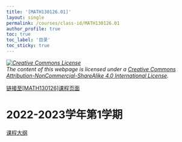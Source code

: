 ```yaml
---
title: '[MATH130126.01]'
layout: single
permalink: /courses/class-id/MATH130126.01
author_profile: true
toc: true
toc_label: '目录'
toc_sticky: true
---
```


<div class='notice--warning'>
<p><i><a rel='license' href='http://creativecommons.org/licenses/by-nc-sa/4.0/'><img alt='Creative Commons License' style='border-width:0' src='https://i.creativecommons.org/l/by-nc-sa/4.0/88x31.png' /></a><br /> The content of this webpage is licensed under a <a rel='license' href='http://creativecommons.org/licenses/by-nc-sa/4.0/'>Creative Commons Attribution-NonCommercial-ShareAlike 4.0 International License</a>.</i></p>
</div>

<a href='https://fdu-math.github.io/courses/MATH130126'>链接至[MATH130126]课程页面<a>

# 2022-2023学年第1学期

<a href='https://fdu-math.github.io/assets/docs/courses/MATH130126.01-2022-2023-1 (Encrypted).pdf'>课程大纲</a>